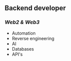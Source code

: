 ## **Backend developer**
### *Web2 & Web3*

- Automation
- Reverse engineering
- AI
- Databases
- API's
